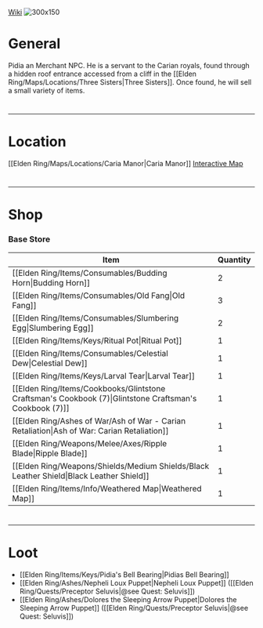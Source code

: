 [Wiki](https://eldenring.wiki.fextralife.com/Pidia,+Carian+Servant)
![300x150](rsx_img_npc_pidia_carian_servant.png)

# General
Pidia an Merchant NPC. He is a servant to the Carian royals, found through a hidden roof entrance accessed from a cliff in the [[Elden Ring/Maps/Locations/Three Sisters|Three Sisters]]. Once found, he will sell a small variety of items.
#
<hr>

# Location
[[Elden Ring/Maps/Locations/Caria Manor|Caria Manor]] [Interactive Map](https://eldenring.wiki.fextralife.com/Interactive+Map?id=2920&lat=-107.4&lng=55.6&code=mapA)
#
<hr>

# Shop
### Base Store
| Item | Quantity |
| ---- | -------- |
| [[Elden Ring/Items/Consumables/Budding Horn\|Budding Horn]] | 2 |
| [[Elden Ring/Items/Consumables/Old Fang\|Old Fang]] | 3 |
| [[Elden Ring/Items/Consumables/Slumbering Egg\|Slumbering Egg]] | 2 |
| [[Elden Ring/Items/Keys/Ritual Pot\|Ritual Pot]] | 1 |
| [[Elden Ring/Items/Consumables/Celestial Dew\|Celestial Dew]] | 1 |
| [[Elden Ring/Items/Keys/Larval Tear\|Larval Tear]] | 1 |
| [[Elden Ring/Items/Cookbooks/Glintstone Craftsman's Cookbook (7)\|Glintstone Craftsman's Cookbook (7)]] | 1 |
| [[Elden Ring/Ashes of War/Ash of War - Carian Retaliation\|Ash of War: Carian Retaliation]] | 1 |
| [[Elden Ring/Weapons/Melee/Axes/Ripple Blade\|Ripple Blade]] | 1 |
| [[Elden Ring/Weapons/Shields/Medium Shields/Black Leather Shield\|Black Leather Shield]] | 1 |
| [[Elden Ring/Items/Info/Weathered Map\|Weathered Map]] | 1 |
#
<hr>

# Loot
- [[Elden Ring/Items/Keys/Pidia's Bell Bearing|Pidias Bell Bearing]]
- [[Elden Ring/Ashes/Nepheli Loux Puppet|Nepheli Loux Puppet]] ([[Elden Ring/Quests/Preceptor Seluvis|@see Quest: Seluvis]])
- [[Elden Ring/Ashes/Dolores the Sleeping Arrow Puppet|Dolores the Sleeping Arrow Puppet]] ([[Elden Ring/Quests/Preceptor Seluvis|@see Quest: Seluvis]])
#